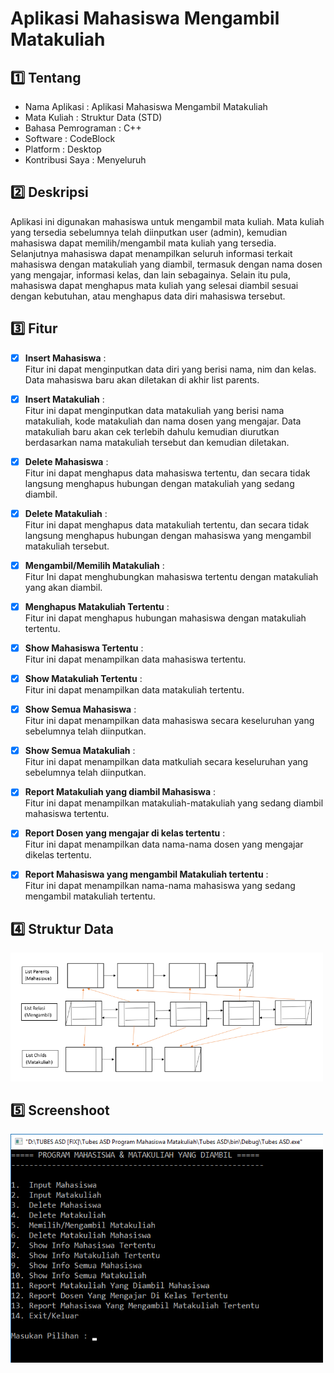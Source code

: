 # Aplikasi Mahasiswa Mengambil Matakuliah

:one: Tentang
-------------
* Nama Aplikasi : Aplikasi Mahasiswa Mengambil Matakuliah
* Mata Kuliah : Struktur Data (STD)
* Bahasa Pemrograman : C++
* Software : CodeBlock
* Platform : Desktop
* Kontribusi Saya : Menyeluruh

:two: Deskripsi
---------------
Aplikasi ini digunakan mahasiswa untuk mengambil mata kuliah. Mata kuliah yang tersedia sebelumnya telah diinputkan user (admin), kemudian mahasiswa dapat memilih/mengambil mata kuliah yang tersedia. Selanjutnya mahasiswa dapat menampilkan seluruh informasi terkait mahasiswa dengan matakuliah yang diambil, termasuk dengan nama dosen yang mengajar, informasi kelas, dan lain sebagainya. Selain itu pula, mahasiswa dapat menghapus mata kuliah yang selesai diambil sesuai dengan kebutuhan, atau menghapus data diri mahasiswa tersebut. 

:three: Fitur
-------------
- [x] **Insert Mahasiswa** :</br>Fitur ini dapat menginputkan data diri yang berisi nama, nim dan kelas. Data mahasiswa baru akan diletakan di akhir list parents.

- [x] **Insert Matakuliah** :</br>Fitur ini dapat menginputkan data matakuliah yang berisi nama matakuliah, kode matakuliah dan nama dosen yang mengajar. Data matakuliah baru akan cek terlebih dahulu kemudian diurutkan berdasarkan nama matakuliah tersebut dan kemudian diletakan.

- [x] **Delete Mahasiswa** :</br>Fitur ini dapat menghapus data mahasiswa tertentu, dan secara tidak langsung menghapus hubungan dengan matakuliah yang sedang diambil.

- [x] **Delete Matakuliah** :</br>Fitur ini dapat menghapus data matakuliah tertentu, dan secara tidak langsung menghapus hubungan dengan mahasiswa yang mengambil matakuliah tersebut.

- [x] **Mengambil/Memilih Matakuliah** :</br>Fitur Ini dapat menghubungkan mahasiswa tertentu dengan matakuliah yang akan diambil.

- [x] **Menghapus Matakuliah Tertentu** :</br>Fitur ini dapat menghapus hubungan mahasiswa dengan matakuliah tertentu.

- [x] **Show Mahasiswa Tertentu** :</br>Fitur ini dapat menampilkan data mahasiswa tertentu.

- [x] **Show Matakuliah Tertentu** :</br>Fitur ini dapat menampilkan data matakuliah tertentu.

- [x] **Show Semua Mahasiswa** :</br>Fitur ini dapat menampilkan data mahasiswa secara keseluruhan yang sebelumnya telah diinputkan.

- [x] **Show Semua Matakuliah** :</br>Fitur ini dapat menampilkan data matkuliah secara keseluruhan yang sebelumnya telah diinputkan.

- [x] **Report Matakuliah yang diambil Mahasiswa** :</br>Fitur ini dapat menampilkan matakuliah-matakuliah yang sedang diambil mahasiswa tertentu.

- [x] **Report Dosen yang mengajar di kelas tertentu** :</br>Fitur ini dapat menampilkan data nama-nama dosen yang mengajar dikelas tertentu.

- [x] **Report Mahasiswa yang mengambil Matakuliah tertentu** :</br>Fitur ini dapat menampilkan nama-nama mahasiswa yang sedang mengambil matakuliah tertentu.

:four: Struktur Data
--------------------
<img src="images/STD.png" width="500">

:five: Screenshoot
------------------
<img src="images/SS.PNG" width="500">
